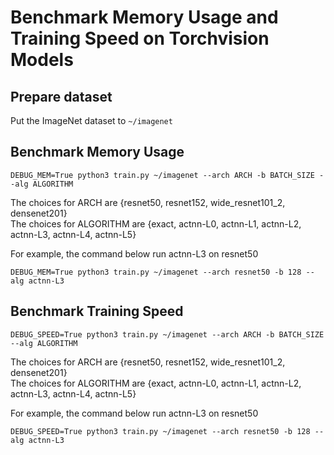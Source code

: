 # Benchmark Memory Usage and Training Speed on Torchvision Models

## Prepare dataset
Put the ImageNet dataset to `~/imagenet`

## Benchmark Memory Usage
```
DEBUG_MEM=True python3 train.py ~/imagenet --arch ARCH -b BATCH_SIZE --alg ALGORITHM
```

The choices for ARCH are {resnet50, resnet152, wide_resnet101_2, densenet201}  
The choices for ALGORITHM are {exact, actnn-L0, actnn-L1, actnn-L2, actnn-L3, actnn-L4, actnn-L5}  

For example, the command below run actnn-L3 on resnet50
```
DEBUG_MEM=True python3 train.py ~/imagenet --arch resnet50 -b 128 --alg actnn-L3
```

## Benchmark Training Speed
```
DEBUG_SPEED=True python3 train.py ~/imagenet --arch ARCH -b BATCH_SIZE --alg ALGORITHM
```

The choices for ARCH are {resnet50, resnet152, wide_resnet101_2, densenet201}  
The choices for ALGORITHM are {exact, actnn-L0, actnn-L1, actnn-L2, actnn-L3, actnn-L4, actnn-L5}  

For example, the command below run actnn-L3 on resnet50
```
DEBUG_SPEED=True python3 train.py ~/imagenet --arch resnet50 -b 128 --alg actnn-L3
```

